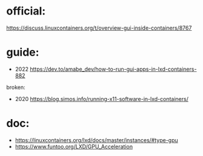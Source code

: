 # official:
https://discuss.linuxcontainers.org/t/overview-gui-inside-containers/8767

# guide:
- 2022 https://dev.to/amabe_dev/how-to-run-gui-apps-in-lxd-containers-882

broken:
- 2020 https://blog.simos.info/running-x11-software-in-lxd-containers/

# doc:
- https://linuxcontainers.org/lxd/docs/master/instances/#type-gpu
- https://www.funtoo.org/LXD/GPU_Acceleration
